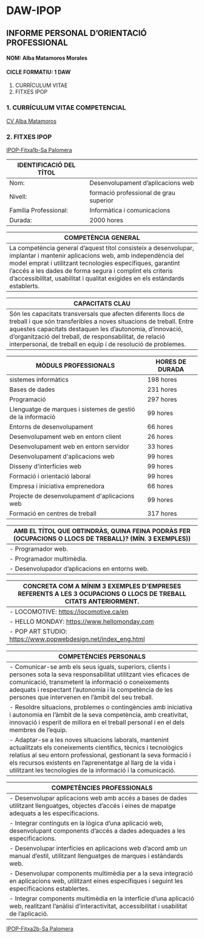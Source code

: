 # DAW-IPOP
## INFORME PERSONAL D’ORIENTACIÓ PROFESSIONAL
#### NOM: Alba Matamoros Morales
#### CICLE FORMATIU: 1 DAW

   1.	CURRÍCULUM VITAE
   2.	FITXES IPOP

### 1. CURRÍCULUM VITAE COMPETENCIAL

[CV Alba Matamoros](https://github.com/albaamatamoros/PORTFOLIO/blob/main/DOCUMENTOS/Alba%20Matamoros%20cv%202024.pdf)

### 2. FITXES IPOP

[IPOP-Fitxa1b-Sa Palomera](https://github.com/albaamatamoros/DAW-IPOP/blob/main/FITXES%20IPOP/IPOP-Fitxa1b-Sa%20Palomera.pdf)

| IDENTIFICACIÓ DEL TÍTOL |  |
|---|---|
|  Nom: | Desenvolupament d’aplicacions web |
| Nivell:  | formació professional de grau superior |
| Família Professional:  | Informàtica i comunicacions |
| Durada: | 2000 hores |

| COMPETÈNCIA GENERAL  |
|---|
|La competència general d’aquest títol consisteix a desenvolupar, implantar i mantenir aplicacions web, amb independència del model emprat i utilitzant tecnologies específiques, garantint l’accés a les dades de forma segura i complint els criteris d’accessibilitat, usabilitat i qualitat exigides en els estàndards establerts.|

| CAPACITATS CLAU |
|---|
|Són les capacitats transversals que afecten diferents llocs de treball i que són transferibles a noves situacions de treball. Entre aquestes capacitats destaquen les d’autonomia, d’innovació, d’organització del treball, de responsabilitat, de relació interpersonal, de treball en equip i de resolució de problemes.|

| MÒDULS PROFESSIONALS | HORES DE DURADA |
|---|---|
| sistemes informàtics | 198 hores |
| Bases de dades | 231 hores |
| Programació | 297 hores |
| Llenguatge de marques i sistemes de gestió de la informació | 99 hores |
| Entorns de desenvolupament | 66 hores |
| Desenvolupament web en entorn client | 26 hores |
| Desenvolupament web en entorn servidor | 33 hores |
| Desenvolupament d'aplicacions web | 99 hores |
| Disseny d'interfícies web | 99 hores |
| Formació i orientació laboral | 99 hores |
| Empresa i iniciativa emprenedora | 66 hores |
| Projecte de desenvolupament d'aplicacions web | 99 hores |
| Formació en centres de treball | 317 hores |

| AMB EL TÍTOL QUE OBTINDRÀS, QUINA FEINA PODRÀS FER (OCUPACIONS O LLOCS DE TREBALL)? (MÍN. 3 EXEMPLES))|
|---|
| - Programador web. |
| - Programador multimèdia. | 
| - Desenvolupador d’aplicacions en entorns web.|

| CONCRETA COM A MÍNIM 3 EXEMPLES D'EMPRESES REFERENTS A LES 3 OCUPACIONS O LLOCS DE TREBALL CITATS ANTERIORMENT.|
|---|
| - LOCOMOTIVE: https://locomotive.ca/en |
| - HELLO MONDAY: https://www.hellomonday.com |
| - POP ART STUDIO: https://www.popwebdesign.net/index_eng.html |

| COMPETÈNCIES PERSONALS |
|---|
| -	Comunicar-se amb els seus iguals, superiors, clients i persones sota la seva responsabilitat utilitzant vies eficaces de comunicació, transmetent la informació o coneixements adequats i respectant l’autonomia i la competència de les persones que intervenen en l’àmbit del seu treball. |
| -	Resoldre situacions, problemes o contingències amb iniciativa i autonomia en l’àmbit de la seva competència, amb creativitat, innovació i esperit de millora en el treball personal i en el dels membres de l’equip. |
| -	Adaptar-se a les noves situacions laborals, mantenint actualitzats els coneixements científics, tècnics i tecnològics relatius al seu entorn professional, gestionant la seva formació i els recursos existents en l’aprenentatge al llarg de la vida i utilitzant les tecnologies de la informació i la comunicació. |

| COMPETÈNCIES PROFESSIONALS |
|---|
|-	Desenvolupar aplicacions web amb accés a bases de dades utilitzant llenguatges, objectes d’accés i eines de mapatge adequats a les especificacions. |
| -	Integrar continguts en la lògica d’una aplicació web, desenvolupant components d’accés a dades adequades a les especificacions. |
| -	Desenvolupar interfícies en aplicacions web d’acord amb un manual d’estil, utilitzant llenguatges de marques i estàndards web. |
| -	Desenvolupar components multimèdia per a la seva integració en aplicacions web, utilitzant eines específiques i seguint les especificacions establertes. |
| -	Integrar components multimèdia en la interfície d’una aplicació web, realitzant l’anàlisi d’interactivitat, accessibilitat i usabilitat de l’aplicació. |

[IPOP-Fitxa2b-Sa Palomera](https://github.com/albaamatamoros/DAW-IPOP/blob/main/FITXES%20IPOP/IPOP-Fitxa2b-Sa%20Palomera.pdf)
